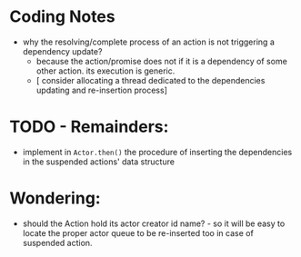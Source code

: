 # Coding Notes
- why the resolving/complete process of an action is not triggering a dependency update?
  - because the action/promise does not if it is a dependency of some other action. its execution is generic.
  - [ consider allocating a thread dedicated to the dependencies updating and re-insertion process]


# TODO - Remainders:
- implement in ```Actor.then()``` the procedure of inserting the dependencies in the suspended actions' data structure

# Wondering:
- should the Action hold its actor creator id name? - so it will be easy to locate the proper actor queue to be re-inserted too in case of suspended action.